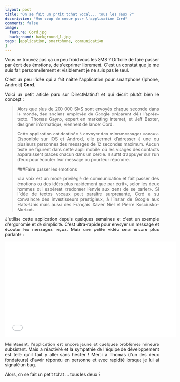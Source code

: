 ```yaml
---
layout: post
title: "On se fait un p'tit tchat vocal... tous les deux ?"
description: "Mon coup de coeur pour l'application Cord"
comments: false
image:
  feature: Cord.jpg
  background: background_1.jpg
tags: [application, smartphone, communication
]
---
```


<p style="text-align:justify">Vous ne trouvez pas ça un peu froid vous les SMS ? Difficile de faire passer par écrit des émotions, de s'exprimer librement. C'est un constat que je me suis fait personnellement et visiblement je ne suis pas le seul.</p>

<p style="text-align:justify">C'est un peu l'idée qui a fait naître l'application pour smartphone (Iphone, Android) <b>Cord</b>.</p>

<p style="text-align:justify">Voici un petit article paru sur DirectMatin.fr et qui décrit plutôt bien le concept :</p>

> <p style="text-align:justify">Alors que plus de 200 000 SMS sont envoyés chaque seconde dans le monde, des anciens employés de Google préparent déjà l’après-texto. Thomas Gayno, expert en marketing internet, et Jeff Baxter, designer informatique, viennent de lancer Cord.</p>
> 
> <p style="text-align:justify">Cette application est destinée à envoyer des micromessages vocaux. Disponible sur iOS et Android, elle permet d’adresser à une ou plusieurs personnes des messages de 12 secondes maximum. Aucun texte ne figurent dans cette appli mobile, où les visages des contacts apparaissent placés chacun dans un cercle. Il suffit d’appuyer sur l’un d’eux pour écouter leur message ou pour leur répondre.</p>
> 
> ###Faire passer les émotions
> <p style="text-align:justify">«La voix est un mode privilégié de communication et fait passer des émotions ou des idées plus rapidement que par écrit», selon les deux hommes qui espèrent «redonner l’envie aux gens de se parler».  Si l’idée de textos vocaux peut paraître surprenante, Cord a su convaincre des investisseurs prestigieux, à l’instar de Google aux Etats-Unis mais aussi des Français Xavier Niel et Pierre Kosciusko-Morizet.</p>

<p style="text-align:justify">J'utilise cette application depuis quelques semaines et c'est un exemple d'ergonomie et de simplicité. C'est ultra-rapide pour envoyer un message et écouter les messages reçus. Mais une petite vidéo sera encore plus parlante :</p>

<iframe width="560" height="315" src="//www.youtube.com/embed/Alphplt5v3Y" frameborder="0"> </iframe>

<p style="text-align:justify">Maintenant, l'application est encore jeune et quelques problèmes mineurs subsistent. Mais la réactivité et la sympathie de l'équipe de développement est telle qu'il faut y aller sans hésiter ! Merci à Thomas (l'un des deux fondateurs) d'avoir répondu en personne et avec rapidité lorsque je lui ai signalé un bug.</p>

<p style="text-align:justify">Alors, on se fait un petit tchat ... tous les deux ?</p>
